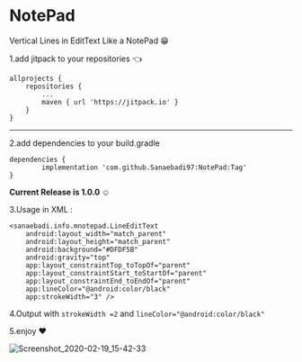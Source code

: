 # NotePad
Vertical Lines in EditText Like a NotePad :grin:


1.add jitpack to your repositories :point_left:

	allprojects {
		repositories {
			...
			maven { url 'https://jitpack.io' }
		}
	}
	

---------
  
  2.add dependencies to your build.gradle 
  
  	dependencies {
	        implementation 'com.github.Sanaebadi97:NotePad:Tag'
	}

**Current Release is 1.0.0 :relaxed:**

3.Usage in XML :

    <sanaebadi.info.mnotepad.LineEditText
        android:layout_width="match_parent"
        android:layout_height="match_parent"
        android:background="#DFDF5B"
        android:gravity="top"
        app:layout_constraintTop_toTopOf="parent"
        app:layout_constraintStart_toStartOf="parent"
        app:layout_constraintEnd_toEndOf="parent"
        app:lineColor="@android:color/black"
        app:strokeWidth="3" />
	
	
	
4.Output with ``strokeWidth =2`` and  ``lineColor="@android:color/black"``

5.enjoy :heart:

![Screenshot_2020-02-19_15-42-33](https://user-images.githubusercontent.com/26750131/74833440-b34d2580-532e-11ea-9fed-a6a0b80e3aeb.png)

